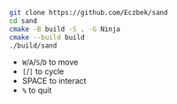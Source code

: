```bash
git clone https://github.com/Eczbek/sand
cd sand
cmake -B build -S . -G Ninja
cmake --build build
./build/sand
```

- `W`/`A`/`S`/`D` to move
- `[`/`]` to cycle
- SPACE to interact
- `%` to quit

